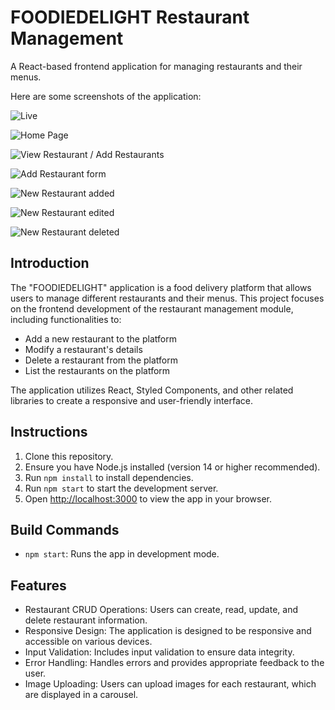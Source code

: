 # FOODIEDELIGHT Restaurant Management

A React-based frontend application for managing restaurants and their menus.

Here are some screenshots of the application:


![Live]()

![Home Page](./frontend/public/images/1.png)

![View Restaurant / Add Restaurants](./frontend/public/images/2.png)

![Add Restaurant form](./frontend/public/images/3.png)

![New Restaurant added](./frontend/public/images/4.png)

![New Restaurant edited](./frontend/public/images/5.png)

![New Restaurant deleted](./frontend/public/images/6.png)


## Introduction

The "FOODIEDELIGHT" application is a food delivery platform that allows users to manage different restaurants and their menus. This project focuses on the frontend development of the restaurant management module, including functionalities to:

- Add a new restaurant to the platform
- Modify a restaurant's details
- Delete a restaurant from the platform
- List the restaurants on the platform

The application utilizes React, Styled Components, and other related libraries to create a responsive and user-friendly interface.

## Instructions

1. Clone this repository.
2. Ensure you have Node.js installed (version 14 or higher recommended).
3. Run `npm install` to install dependencies.
5. Run `npm start` to start the development server.
6. Open [http://localhost:3000](http://localhost:3000) to view the app in your browser.

## Build Commands

- `npm start`: Runs the app in development mode.

## Features

- Restaurant CRUD Operations: Users can create, read, update, and delete restaurant information.
- Responsive Design: The application is designed to be responsive and accessible on various devices.
- Input Validation: Includes input validation to ensure data integrity.
- Error Handling: Handles errors and provides appropriate feedback to the user.
- Image Uploading: Users can upload images for each restaurant, which are displayed in a carousel.